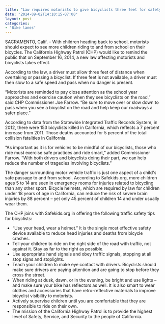 ```yaml
---
title: "Law requires motorists to give bicyclists three feet for safety as new school year rolls in"
date: "2014-09-02T14:10:15-07:00"
layout: post
categories:
- 'Bike lanes'
---
```


SACRAMENTO, Calif. – With children heading back to school, motorists should expect to see more children riding to and from school on their bicycles. The California Highway Patrol (CHP) would like to remind the public that on September 16, 2014, a new law affecting motorists and bicyclists takes effect.

According to the law, a driver must allow three feet of distance when overtaking or passing a bicyclist. If three feet is not available, a driver must then slow to a safe speed and pass when no danger is present.

“Motorists are reminded to pay close attention as the school year approaches and exercise caution when they see bicyclists on the road,” said CHP Commissioner Joe Farrow. “Be sure to move over or slow down to pass when you see a bicyclist on the road and help keep our roadways a safer place.”

According to data from the Statewide Integrated Traffic Records System, in 2012, there were 153 bicyclists killed in California, which reflects a 7 percent increase from 2011. Those deaths accounted for 5 percent of the total collision fatalities in California.

“As important as it is for vehicles to be mindful of our bicyclists, those who ride must exercise safe practices and ride smart,” added Commissioner Farrow. “With both drivers and bicyclists doing their part, we can help reduce the number of tragedies involving bicyclists.”

The danger surrounding motor vehicle traffic is just one aspect of a child's safe passage to and from school. According to Safekids.org, more children ages 5 to 14 are seen in emergency rooms for injuries related to bicycling than any other sport. Bicycle helmets, which are required by law for children under 18 years of age in California, can reduce the risk of severe brain injuries by 88 percent – yet only 45 percent of children 14 and under usually wear them.

The CHP joins with Safekids.org in offering the following traffic safety tips for bicyclists:

- “Use your head, wear a helmet.” It is the single most effective safety device available to reduce head injuries and deaths from bicycle crashes.
- Tell your children to ride on the right side of the road with traffic, not against it. Stay as far to the right as possible.
- Use appropriate hand signals and obey traffic signals, stopping at all stop signs and stoplights.
- Teach your children to make eye contact with drivers. Bicyclists should make sure drivers are paying attention and are going to stop before they cross the street.
- When riding at dusk, dawn, or in the evening, be bright and use lights – and make sure your bike has reflectors as well. It is also smart to wear clothes and accessories that have retro-reflective materials to improve bicyclist visibility to motorists.
- Actively supervise children until you are comfortable that they are responsible to ride on their own.
- The mission of the California Highway Patrol is to provide the highest level of Safety, Service, and Security to the people of California.
